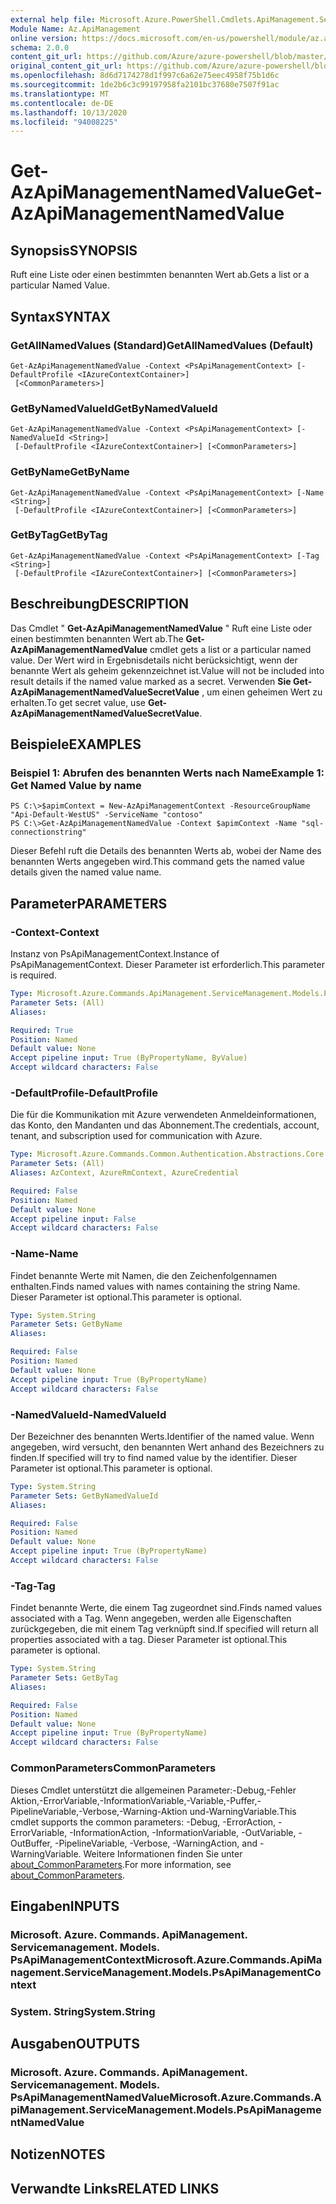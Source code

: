 ```yaml
---
external help file: Microsoft.Azure.PowerShell.Cmdlets.ApiManagement.ServiceManagement.dll-Help.xml
Module Name: Az.ApiManagement
online version: https://docs.microsoft.com/en-us/powershell/module/az.apimanagement/get-azapimanagementnamedvalue
schema: 2.0.0
content_git_url: https://github.com/Azure/azure-powershell/blob/master/src/ApiManagement/ApiManagement/help/Get-AzApiManagementNamedValue.md
original_content_git_url: https://github.com/Azure/azure-powershell/blob/master/src/ApiManagement/ApiManagement/help/Get-AzApiManagementNamedValue.md
ms.openlocfilehash: 8d6d7174278d1f997c6a62e75eec4958f75b1d6c
ms.sourcegitcommit: 1de2b6c3c99197958fa2101bc37680e7507f91ac
ms.translationtype: MT
ms.contentlocale: de-DE
ms.lasthandoff: 10/13/2020
ms.locfileid: "94008225"
---
```

# <span data-ttu-id="27d27-101">Get-AzApiManagementNamedValue</span><span class="sxs-lookup"><span data-stu-id="27d27-101">Get-AzApiManagementNamedValue</span></span>

## <span data-ttu-id="27d27-102">Synopsis</span><span class="sxs-lookup"><span data-stu-id="27d27-102">SYNOPSIS</span></span>
<span data-ttu-id="27d27-103">Ruft eine Liste oder einen bestimmten benannten Wert ab.</span><span class="sxs-lookup"><span data-stu-id="27d27-103">Gets a list or a particular Named Value.</span></span>

## <span data-ttu-id="27d27-104">Syntax</span><span class="sxs-lookup"><span data-stu-id="27d27-104">SYNTAX</span></span>

### <span data-ttu-id="27d27-105">GetAllNamedValues (Standard)</span><span class="sxs-lookup"><span data-stu-id="27d27-105">GetAllNamedValues (Default)</span></span>
```
Get-AzApiManagementNamedValue -Context <PsApiManagementContext> [-DefaultProfile <IAzureContextContainer>]
 [<CommonParameters>]
```

### <span data-ttu-id="27d27-106">GetByNamedValueId</span><span class="sxs-lookup"><span data-stu-id="27d27-106">GetByNamedValueId</span></span>
```
Get-AzApiManagementNamedValue -Context <PsApiManagementContext> [-NamedValueId <String>]
 [-DefaultProfile <IAzureContextContainer>] [<CommonParameters>]
```

### <span data-ttu-id="27d27-107">GetByName</span><span class="sxs-lookup"><span data-stu-id="27d27-107">GetByName</span></span>
```
Get-AzApiManagementNamedValue -Context <PsApiManagementContext> [-Name <String>]
 [-DefaultProfile <IAzureContextContainer>] [<CommonParameters>]
```

### <span data-ttu-id="27d27-108">GetByTag</span><span class="sxs-lookup"><span data-stu-id="27d27-108">GetByTag</span></span>
```
Get-AzApiManagementNamedValue -Context <PsApiManagementContext> [-Tag <String>]
 [-DefaultProfile <IAzureContextContainer>] [<CommonParameters>]
```

## <span data-ttu-id="27d27-109">Beschreibung</span><span class="sxs-lookup"><span data-stu-id="27d27-109">DESCRIPTION</span></span>
<span data-ttu-id="27d27-110">Das Cmdlet " **Get-AzApiManagementNamedValue** " Ruft eine Liste oder einen bestimmten benannten Wert ab.</span><span class="sxs-lookup"><span data-stu-id="27d27-110">The **Get-AzApiManagementNamedValue** cmdlet gets a list or a particular named value.</span></span>
<span data-ttu-id="27d27-111">Der Wert wird in Ergebnisdetails nicht berücksichtigt, wenn der benannte Wert als geheim gekennzeichnet ist.</span><span class="sxs-lookup"><span data-stu-id="27d27-111">Value will not be included into result details if the named value marked as a secret.</span></span> <span data-ttu-id="27d27-112">Verwenden **Sie Get-AzApiManagementNamedValueSecretValue** , um einen geheimen Wert zu erhalten.</span><span class="sxs-lookup"><span data-stu-id="27d27-112">To get secret value, use **Get-AzApiManagementNamedValueSecretValue**.</span></span>

## <span data-ttu-id="27d27-113">Beispiele</span><span class="sxs-lookup"><span data-stu-id="27d27-113">EXAMPLES</span></span>

### <span data-ttu-id="27d27-114">Beispiel 1: Abrufen des benannten Werts nach Name</span><span class="sxs-lookup"><span data-stu-id="27d27-114">Example 1: Get Named Value by name</span></span>
```
PS C:\>$apimContext = New-AzApiManagementContext -ResourceGroupName "Api-Default-WestUS" -ServiceName "contoso"
PS C:\>Get-AzApiManagementNamedValue -Context $apimContext -Name "sql-connectionstring"
```

<span data-ttu-id="27d27-115">Dieser Befehl ruft die Details des benannten Werts ab, wobei der Name des benannten Werts angegeben wird.</span><span class="sxs-lookup"><span data-stu-id="27d27-115">This command gets the named value details given the named value name.</span></span>

## <span data-ttu-id="27d27-116">Parameter</span><span class="sxs-lookup"><span data-stu-id="27d27-116">PARAMETERS</span></span>

### <span data-ttu-id="27d27-117">-Context</span><span class="sxs-lookup"><span data-stu-id="27d27-117">-Context</span></span>
<span data-ttu-id="27d27-118">Instanz von PsApiManagementContext.</span><span class="sxs-lookup"><span data-stu-id="27d27-118">Instance of PsApiManagementContext.</span></span>
<span data-ttu-id="27d27-119">Dieser Parameter ist erforderlich.</span><span class="sxs-lookup"><span data-stu-id="27d27-119">This parameter is required.</span></span>

```yaml
Type: Microsoft.Azure.Commands.ApiManagement.ServiceManagement.Models.PsApiManagementContext
Parameter Sets: (All)
Aliases:

Required: True
Position: Named
Default value: None
Accept pipeline input: True (ByPropertyName, ByValue)
Accept wildcard characters: False
```

### <span data-ttu-id="27d27-120">-DefaultProfile</span><span class="sxs-lookup"><span data-stu-id="27d27-120">-DefaultProfile</span></span>
<span data-ttu-id="27d27-121">Die für die Kommunikation mit Azure verwendeten Anmeldeinformationen, das Konto, den Mandanten und das Abonnement.</span><span class="sxs-lookup"><span data-stu-id="27d27-121">The credentials, account, tenant, and subscription used for communication with Azure.</span></span>

```yaml
Type: Microsoft.Azure.Commands.Common.Authentication.Abstractions.Core.IAzureContextContainer
Parameter Sets: (All)
Aliases: AzContext, AzureRmContext, AzureCredential

Required: False
Position: Named
Default value: None
Accept pipeline input: False
Accept wildcard characters: False
```

### <span data-ttu-id="27d27-122">-Name</span><span class="sxs-lookup"><span data-stu-id="27d27-122">-Name</span></span>
<span data-ttu-id="27d27-123">Findet benannte Werte mit Namen, die den Zeichenfolgennamen enthalten.</span><span class="sxs-lookup"><span data-stu-id="27d27-123">Finds named values with names containing the string Name.</span></span>
<span data-ttu-id="27d27-124">Dieser Parameter ist optional.</span><span class="sxs-lookup"><span data-stu-id="27d27-124">This parameter is optional.</span></span>

```yaml
Type: System.String
Parameter Sets: GetByName
Aliases:

Required: False
Position: Named
Default value: None
Accept pipeline input: True (ByPropertyName)
Accept wildcard characters: False
```

### <span data-ttu-id="27d27-125">-NamedValueId</span><span class="sxs-lookup"><span data-stu-id="27d27-125">-NamedValueId</span></span>
<span data-ttu-id="27d27-126">Der Bezeichner des benannten Werts.</span><span class="sxs-lookup"><span data-stu-id="27d27-126">Identifier of the named value.</span></span>
<span data-ttu-id="27d27-127">Wenn angegeben, wird versucht, den benannten Wert anhand des Bezeichners zu finden.</span><span class="sxs-lookup"><span data-stu-id="27d27-127">If specified will try to find named value by the identifier.</span></span>
<span data-ttu-id="27d27-128">Dieser Parameter ist optional.</span><span class="sxs-lookup"><span data-stu-id="27d27-128">This parameter is optional.</span></span>

```yaml
Type: System.String
Parameter Sets: GetByNamedValueId
Aliases:

Required: False
Position: Named
Default value: None
Accept pipeline input: True (ByPropertyName)
Accept wildcard characters: False
```

### <span data-ttu-id="27d27-129">-Tag</span><span class="sxs-lookup"><span data-stu-id="27d27-129">-Tag</span></span>
<span data-ttu-id="27d27-130">Findet benannte Werte, die einem Tag zugeordnet sind.</span><span class="sxs-lookup"><span data-stu-id="27d27-130">Finds named values associated with a Tag.</span></span>
<span data-ttu-id="27d27-131">Wenn angegeben, werden alle Eigenschaften zurückgegeben, die mit einem Tag verknüpft sind.</span><span class="sxs-lookup"><span data-stu-id="27d27-131">If specified will return all properties associated with a tag.</span></span>
<span data-ttu-id="27d27-132">Dieser Parameter ist optional.</span><span class="sxs-lookup"><span data-stu-id="27d27-132">This parameter is optional.</span></span>

```yaml
Type: System.String
Parameter Sets: GetByTag
Aliases:

Required: False
Position: Named
Default value: None
Accept pipeline input: True (ByPropertyName)
Accept wildcard characters: False
```

### <span data-ttu-id="27d27-133">CommonParameters</span><span class="sxs-lookup"><span data-stu-id="27d27-133">CommonParameters</span></span>
<span data-ttu-id="27d27-134">Dieses Cmdlet unterstützt die allgemeinen Parameter:-Debug,-Fehler Aktion,-ErrorVariable,-InformationVariable,-Variable,-Puffer,-PipelineVariable,-Verbose,-Warning-Aktion und-WarningVariable.</span><span class="sxs-lookup"><span data-stu-id="27d27-134">This cmdlet supports the common parameters: -Debug, -ErrorAction, -ErrorVariable, -InformationAction, -InformationVariable, -OutVariable, -OutBuffer, -PipelineVariable, -Verbose, -WarningAction, and -WarningVariable.</span></span> <span data-ttu-id="27d27-135">Weitere Informationen finden Sie unter [about_CommonParameters](http://go.microsoft.com/fwlink/?LinkID=113216).</span><span class="sxs-lookup"><span data-stu-id="27d27-135">For more information, see [about_CommonParameters](http://go.microsoft.com/fwlink/?LinkID=113216).</span></span>

## <span data-ttu-id="27d27-136">Eingaben</span><span class="sxs-lookup"><span data-stu-id="27d27-136">INPUTS</span></span>

### <span data-ttu-id="27d27-137">Microsoft. Azure. Commands. ApiManagement. Servicemanagement. Models. PsApiManagementContext</span><span class="sxs-lookup"><span data-stu-id="27d27-137">Microsoft.Azure.Commands.ApiManagement.ServiceManagement.Models.PsApiManagementContext</span></span>

### <span data-ttu-id="27d27-138">System. String</span><span class="sxs-lookup"><span data-stu-id="27d27-138">System.String</span></span>

## <span data-ttu-id="27d27-139">Ausgaben</span><span class="sxs-lookup"><span data-stu-id="27d27-139">OUTPUTS</span></span>

### <span data-ttu-id="27d27-140">Microsoft. Azure. Commands. ApiManagement. Servicemanagement. Models. PsApiManagementNamedValue</span><span class="sxs-lookup"><span data-stu-id="27d27-140">Microsoft.Azure.Commands.ApiManagement.ServiceManagement.Models.PsApiManagementNamedValue</span></span>

## <span data-ttu-id="27d27-141">Notizen</span><span class="sxs-lookup"><span data-stu-id="27d27-141">NOTES</span></span>

## <span data-ttu-id="27d27-142">Verwandte Links</span><span class="sxs-lookup"><span data-stu-id="27d27-142">RELATED LINKS</span></span>
